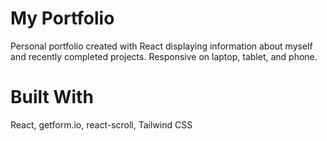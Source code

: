 # My Portfolio
Personal portfolio created with React displaying information about myself and recently completed projects. Responsive on laptop, tablet, and phone.

# Built With
React, getform.io, react-scroll, Tailwind CSS

 
